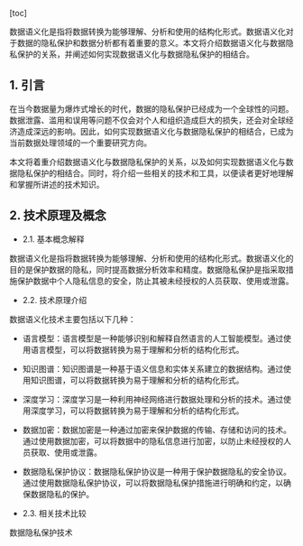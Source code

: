 
[toc]                    
                
                
数据语义化是指将数据转换为能够理解、分析和使用的结构化形式。数据语义化对于数据的隐私保护和数据分析都有着重要的意义。本文将介绍数据语义化与数据隐私保护的关系，并阐述如何实现数据语义化与数据隐私保护的相结合。

## 1. 引言

在当今数据量为爆炸式增长的时代，数据的隐私保护已经成为一个全球性的问题。数据泄露、滥用和误用等问题不仅会对个人和组织造成巨大的损失，还会对全球经济造成深远的影响。因此，如何实现数据语义化与数据隐私保护的相结合，已成为当前数据处理领域的一个重要研究方向。

本文将着重介绍数据语义化与数据隐私保护的关系，以及如何实现数据语义化与数据隐私保护的相结合。同时，将介绍一些相关的技术和工具，以便读者更好地理解和掌握所讲述的技术知识。

## 2. 技术原理及概念

- 2.1. 基本概念解释

数据语义化是指将数据转换为能够理解、分析和使用的结构化形式。数据语义化的目的是保护数据的隐私，同时提高数据分析效率和精度。数据隐私保护是指采取措施保护数据中个人隐私信息的安全，防止其被未经授权的人员获取、使用或泄露。

- 2.2. 技术原理介绍

数据语义化技术主要包括以下几种：

- 语言模型：语言模型是一种能够识别和解释自然语言的人工智能模型。通过使用语言模型，可以将数据转换为易于理解和分析的结构化形式。

- 知识图谱：知识图谱是一种基于语义信息和实体关系建立的数据结构。通过使用知识图谱，可以将数据转换为易于理解和分析的结构化形式。

- 深度学习：深度学习是一种利用神经网络进行数据处理和分析的技术。通过使用深度学习，可以将数据转换为易于理解和分析的结构化形式。

- 数据加密：数据加密是一种通过加密来保护数据的传输、存储和访问的技术。通过使用数据加密，可以将数据中的隐私信息进行加密，以防止未经授权的人员获取、使用或泄露。

- 数据隐私保护协议：数据隐私保护协议是一种用于保护数据隐私的安全协议。通过使用数据隐私保护协议，可以将数据隐私保护措施进行明确和约定，以确保数据隐私的保护。

- 2.3. 相关技术比较

数据隐私保护技术

